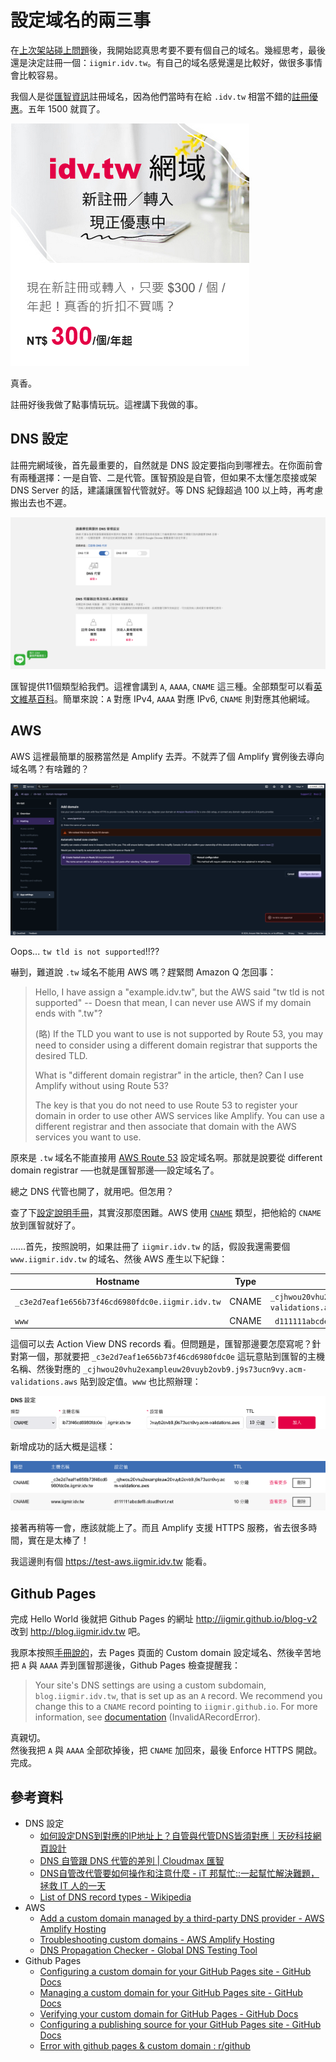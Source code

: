 # 設定域名的兩三事

在[上次架站碰上問題](https://blog.iigmir.idv.tw/articles/139.html)後，我開始認真思考要不要有個自己的域名。幾經思考，最後還是決定註冊一個：`iigmir.idv.tw`。有自己的域名感覺還是比較好，做很多事情會比較容易。

我個人是從[匯智資訊](https://domain.cloudmax.com.tw)註冊域名，因為他們當時有在給 `.idv.tw` 相當不錯的[註冊優惠](https://domain.cloudmax.com.tw/registration/idv-tw-domain)。五年 1500 就買了。

![idv.tw 網域 新註冊/轉入 現正優惠中 現在新註冊或轉入，只要 $300 / 個 / 年起！真香的折扣不買嗎？](https://raw.githubusercontent.com/iigmir/blog-source/master/assets/145/1-idv-tw.png)

真香。

註冊好後我做了點事情玩玩。這裡講下我做的事。

## DNS 設定

註冊完網域後，首先最重要的，自然就是 DNS 設定要指向到哪裡去。在你面前會有兩種選擇：一是自管、二是代管。匯智預設是自管，但如果不太懂怎麼接或架 DNS Server 的話，建議讓匯智代管就好。等 DNS 紀錄超過 100 以上時，再考慮搬出去也不遲。

![DNS 管理設定。這裡設為 DNS 代管](https://raw.githubusercontent.com/iigmir/blog-source/master/assets/145/2-dns-overview.png)

匯智提供11個類型給我們。這裡會講到 `A`, `AAAA`, `CNAME` 這三種。全部類型可以看[英文維基百科](https://en.wikipedia.org/wiki/List_of_DNS_record_types)。簡單來說：`A` 對應 IPv4, `AAAA` 對應 IPv6, `CNAME` 則對應其他網域。

## AWS

AWS 這裡最簡單的服務當然是 Amplify 去弄。不就弄了個 Amplify 實例後去導向域名嗎？有啥難的？

![The "tw tld is not supported" message was shown on AWS](https://raw.githubusercontent.com/iigmir/blog-source/master/assets/145/3-aws.png)

Oops... `tw tld is not supported`!!??

嚇到，難道說 `.tw` 域名不能用 AWS 嗎？趕緊問 Amazon Q 怎回事：

> Hello, I have assign a "example.idv.tw", but the AWS said "tw tld is not supported" -- Doesn that mean, I can never use AWS if my domain ends with ".tw"?
>
> (略) If the TLD you want to use is not supported by Route 53, you may need to consider using a different domain registrar that supports the desired TLD.
>
> What is "different domain registrar" in the article, then? Can I use Amplify without using Route 53?
>
> The key is that you do not need to use Route 53 to register your domain in order to use other AWS services like Amplify. You can use a different registrar and then associate that domain with the AWS services you want to use.

原來是 `.tw` 域名不能直接用 [AWS Route 53](https://aws.amazon.com/route53) 設定域名啊。那就是說要從 different domain registrar ──也就是匯智那邊──設定域名了。

總之 DNS 代管也開了，就用吧。但怎用？

查了下[設定說明手冊](https://docs.aws.amazon.com/amplify/latest/userguide/to-add-a-custom-domain-managed-by-a-third-party-dns-provider.html)，其實沒那麼困難。AWS 使用 [`CNAME`](https://en.wikipedia.org/wiki/CNAME_record) 類型，把他給的 `CNAME` 放到匯智就好了。

……首先，按照說明，如果註冊了 `iigmir.idv.tw` 的話，假設我還需要個 `www.iigmir.idv.tw` 的域名、然後 AWS 產生以下紀錄：

| Hostname | Type | Data/URL |
| ------ | ------ | ------ |
| `_c3e2d7eaf1e656b73f46cd6980fdc0e.iigmir.idv.tw` | CNAME | `_cjhwou20vhu2exampleuw20vuyb2ovb9.j9s73ucn9vy.acm-validations.aws`  |
| `www` | CNAME | ` d111111abcdef8.cloudfront.net`  |

這個可以去 Action View DNS records 看。但問題是，匯智那邊要怎麼寫呢？針對第一個，那就要把 `_c3e2d7eaf1e656b73f46cd6980fdc0e` 這玩意貼到匯智的主機名稱、然後對應的 `_cjhwou20vhu2exampleuw20vuyb2ovb9.j9s73ucn9vy.acm-validations.aws` 貼到設定值。`www` 也比照辦理：

![匯智的主機名稱設定。類型主機名稱填入 _c3e2d7eaf1e656b73f46cd6980fdc0e, 設定值填入 _cjhwou20vhu2exampleuw20vuyb2ovb9.j9s73ucn9vy.acm-validations.aws, TTL選10分鐘](https://raw.githubusercontent.com/iigmir/blog-source/master/assets/145/4-insert-dns.png)

新增成功的話大概是這樣：

![匯智的主機名稱顯示。](https://raw.githubusercontent.com/iigmir/blog-source/master/assets/145/5-dns-result.png)

接著再稍等一會，應該就能上了。而且 Amplify 支援 HTTPS 服務，省去很多時間，實在是太棒了！

我這邊則有個 <https://test-aws.iigmir.idv.tw> 能看。

## Github Pages

完成 Hello World 後就把 Github Pages 的網址 <http://iigmir.github.io/blog-v2> 改到 <http://blog.iigmir.idv.tw> 吧。

我原本按照[手冊說的](https://docs.github.com/en/pages/configuring-a-custom-domain-for-your-github-pages-site/managing-a-custom-domain-for-your-github-pages-site)，去 Pages 頁面的 Custom domain 設定域名、然後辛苦地把 `A` 與 `AAAA` 弄到匯智那邊後，Github Pages 檢查提醒我：

> Your site's DNS settings are using a custom subdomain, `blog.iigmir.idv.tw`, that is set up as an `A` record. We recommend you change this to a `CNAME` record pointing to `iigmir.github.io`. For more information, see [documentation](https://docs.github.com/en/pages/configuring-a-custom-domain-for-your-github-pages-site
) (InvalidARecordError). 

真親切。  
然後我把 `A` 與 `AAAA` 全部砍掉後，把 `CNAME` 加回來，最後 Enforce HTTPS 開啟。完成。

## 參考資料

* DNS 設定
    * [如何設定DNS到對應的IP地址上？自管與代管DNS皆須對應｜天矽科技網頁設計](https://www.tsg.com.tw/blog-detail2-185-0-dns-2.htm)
    * [DNS 自管跟 DNS 代管的差別 | Cloudmax 匯智](https://www.cloudmax.com.tw/help/domain-name/dns-hosting)
    * [DNS自管改代管要如何操作和注意什麼 - iT 邦幫忙::一起幫忙解決難題，拯救 IT 人的一天](https://ithelp.ithome.com.tw/questions/10211057)
    * [List of DNS record types - Wikipedia](https://en.wikipedia.org/wiki/List_of_DNS_record_types)
* AWS
    * [Add a custom domain managed by a third-party DNS provider - AWS Amplify Hosting](https://docs.aws.amazon.com/amplify/latest/userguide/to-add-a-custom-domain-managed-by-a-third-party-dns-provider.html)
    * [Troubleshooting custom domains - AWS Amplify Hosting](https://docs.aws.amazon.com/amplify/latest/userguide/custom-domain-troubleshoot-guide.html)
    * [DNS Propagation Checker - Global DNS Testing Tool](https://www.whatsmydns.net)
* Github Pages
    * [Configuring a custom domain for your GitHub Pages site - GitHub Docs](https://docs.github.com/en/pages/configuring-a-custom-domain-for-your-github-pages-site)
    * [Managing a custom domain for your GitHub Pages site - GitHub Docs](https://docs.github.com/en/pages/configuring-a-custom-domain-for-your-github-pages-site/managing-a-custom-domain-for-your-github-pages-site)
    * [Verifying your custom domain for GitHub Pages - GitHub Docs](https://docs.github.com/en/pages/configuring-a-custom-domain-for-your-github-pages-site/verifying-your-custom-domain-for-github-pages)
    * [Configuring a publishing source for your GitHub Pages site - GitHub Docs](https://docs.github.com/en/pages/getting-started-with-github-pages/configuring-a-publishing-source-for-your-github-pages-site)
    * [Error with github pages & custom domain : r/github](https://www.reddit.com/r/github/comments/c6djer/error_with_github_pages_custom_domain)
